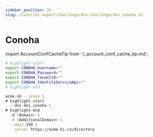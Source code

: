 ```yaml
---
sidebar_position: 24
slug: /tutorial-expert/challenge/dns-challenge/dns_conoha.sh
---
```


# Conoha

import AccountConfCacheTip from './_account_conf_cache_tip.md';

<AccountConfCacheTip />

```bash
# highlight-start
export CONOHA_Username=""
export CONOHA_Password=""
export CONOHA_TenantId=""
export CONOHA_IdentityServiceApi=""
# highlight-end

acme.sh --issue \
# highlight-start
  --dns dns_conoha \
# highlight-end
  -d <Domain> \
  -d <AdditionalDomain> \
  --days 150 \
  --server https://acme.hi.cn/directory
```
